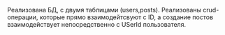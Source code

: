 Реализована БД, с двумя таблицами (users,posts). Реализованы crud-операции, которые прямо взаимодейтсвуют с ID, а создание постов взаимодействует непосредственно с USerId пользователя. 
